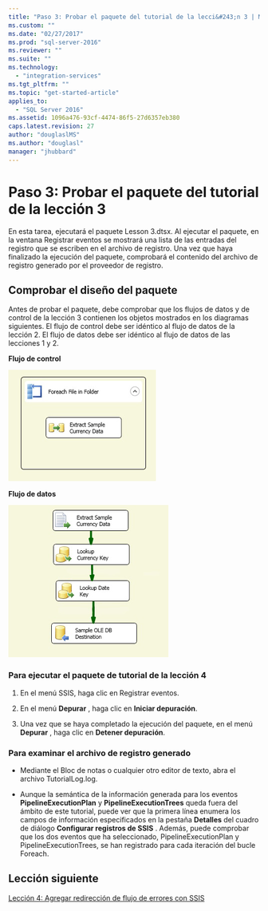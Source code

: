 ```yaml
---
title: "Paso 3: Probar el paquete del tutorial de la lecci&#243;n 3 | Microsoft Docs"
ms.custom: ""
ms.date: "02/27/2017"
ms.prod: "sql-server-2016"
ms.reviewer: ""
ms.suite: ""
ms.technology: 
  - "integration-services"
ms.tgt_pltfrm: ""
ms.topic: "get-started-article"
applies_to: 
  - "SQL Server 2016"
ms.assetid: 1096a476-93cf-4474-86f5-27d6357eb380
caps.latest.revision: 27
author: "douglaslMS"
ms.author: "douglasl"
manager: "jhubbard"
---
```

# Paso 3: Probar el paquete del tutorial de la lecci&#243;n 3
En esta tarea, ejecutará el paquete Lesson 3.dtsx. Al ejecutar el paquete, en la ventana Registrar eventos se mostrará una lista de las entradas del registro que se escriben en el archivo de registro. Una vez que haya finalizado la ejecución del paquete, comprobará el contenido del archivo de registro generado por el proveedor de registro.  
  
## Comprobar el diseño del paquete  
Antes de probar el paquete, debe comprobar que los flujos de datos y de control de la lección 3 contienen los objetos mostrados en los diagramas siguientes. El flujo de control debe ser idéntico al flujo de datos de la lección 2. El flujo de datos debe ser idéntico al flujo de datos de las lecciones 1 y 2.  
  
**Flujo de control**  
  
![Control flow in package](../integration-services/media/task4lesson2control.gif "Control flow in package")  
  
**Flujo de datos**  
  
![Data flow in package](../integration-services/media/task9lesson1data.gif "Data flow in package")  
  
### Para ejecutar el paquete de tutorial de la lección 4  
  
1.  En el menú SSIS, haga clic en Registrar eventos.  
  
2.  En el menú **Depurar** , haga clic en **Iniciar depuración**.  
  
3.  Una vez que se haya completado la ejecución del paquete, en el menú **Depurar** , haga clic en **Detener depuración**.  
  
### Para examinar el archivo de registro generado  
  
-   Mediante el Bloc de notas o cualquier otro editor de texto, abra el archivo TutorialLog.log.  
  
-   Aunque la semántica de la información generada para los eventos **PipelineExecutionPlan** y **PipelineExecutionTrees** queda fuera del ámbito de este tutorial, puede ver que la primera línea enumera los campos de información especificados en la pestaña **Detalles** del cuadro de diálogo **Configurar registros de SSIS** . Además, puede comprobar que los dos eventos que ha seleccionado, PipelineExecutionPlan y PipelineExecutionTrees, se han registrado para cada iteración del bucle Foreach.  
  
## Lección siguiente  
[Lección 4: Agregar redirección de flujo de errores con SSIS](../integration-services/lesson-4-add-error-flow-redirection-with-ssis.md)  
  
  
  

